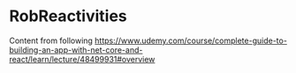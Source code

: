 # RobReactivities
Content from following https://www.udemy.com/course/complete-guide-to-building-an-app-with-net-core-and-react/learn/lecture/48499931#overview
